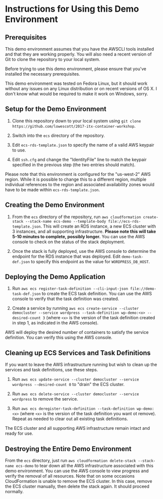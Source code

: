 # Instructions for Using this Demo Environment

## Prerequisites

This demo environment assumes that you have the AWSCLI tools installed and that they are working properly. You will also need a recent version of Git to clone the repository to your local system.

Before trying to use this demo environment, please ensure that you've installed the necessary prerequisites.

This demo environment was tested on Fedora Linux, but it should work without any issues on any Linux distribution or on recent versions of OS X. I don't know what would be required to make it work on Windows, sorry.

## Setup for the Demo Environment

1. Clone this repository down to your local system using `git clone https://github.com/lowescott/2017-itx-container-workshop`.

2. Switch into the `ecs` directory of the repository.

3. Edit `ecs-rds-template.json` to specify the name of a valid AWS keypair to use.

4. Edit `ssh.cfg` and change the "IdentityFile" line to match the keypair specified in the previous step (the two entries should match).

Please note that this environment is configured for the "us-west-2" AWS region. While it is possible to change this to a different region, multiple individual references to the region and associated availability zones would have to be made within `ecs-rds-template.json`.

## Creating the Demo Environment

1. From the `ecs` directory of the repository, run `aws cloudformation create-stack --stack-name ecs-demo --template-body file://ecs-rds-template.json`. This will create an RDS instance, a new ECS cluster with 3 instances, and all supporting infrastructure. **Please note this will take 5-10 minutes to complete, possibly longer.** You can use the AWS console to check on the status of the stack deployment.

2. Once the stack is fully deployed, use the AWS console to determine the endpoint for the RDS instance that was deployed. Edit `demo-task-def.json` to specify this endpoint as the value for `WORDPRESS_DB_HOST`.

## Deploying the Demo Application

1. Run `aws ecs register-task-definition --cli-input-json file://demo-task-def.json` to create the ECS task definition. You can use the AWS console to verify that the task definition was created.

2. Create a service by running `aws ecs create-service --cluster democluster --service wordpress --task-definition wp-demo:<x> --desired-count 3` (where `<x>` is the version of the task definition created in step 1, as indicated in the AWS console).

AWS will deploy the desired number of containers to satisfy the service definition. You can verify this using the AWS console.

## Cleaning up ECS Services and Task Definitions

If you want to leave the AWS infrastructure running but wish to clean up the services and task definitions, use these steps.

1. Run `aws ecs update-service --cluster democluster --service wordpress --desired-count 0` to "drain" the ECS cluster.

2. Run `aws ecs delete-service --cluster democluster --service wordpress` to remove the service.

3. Run `aws ecs deregister-task-definition --task-definition wp-demo:<x>` (where `<x>` is the version of the task definition you want ot remove). Repeat as needed to clear out all existing task definitions.

The ECS cluster and all supporting AWS infrastructure remain intact and ready for use.

## Destroying the Entire Demo Environment

From the `ecs` directory, just run `aws cloudformation delete-stack --stack-name ecs-demo` to tear down all the AWS infrastructure associated with this demo environment. You can use the AWS console to view progress and verify the removal of all resources. Note that on some occasions CloudFormation is unable to remove the ECS cluster. In this case, remove the ECS cluster manually, then delete the stack again. It should proceed normally.
